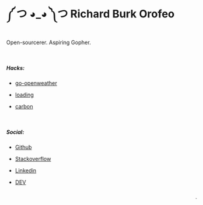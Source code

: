 # ༼ つ ◕_◕ ༽つ Richard Burk Orofeo


Open-sourcerer. Aspiring Gopher.

<br/>

##### Hacks:
- [go-openweather](https://github.com/rbo13/go-openweather)

- [loading](https://github.com/rbo13/loading)

- [carbon](https://github.com/BottleneckStudio/carbon)


<br/>

##### Social:
 - [Github](https://github.com/rbo13)

 - [Stackoverflow](https://stackoverflow.com/users/5342427/whaangbuu)

 - [Linkedin](https://www.linkedin.com/in/rborofeo/)

 - [DEV](https://dev.to/rbo13)


<br/>

<marquee> 
  `PS: this site is created using markdown, how cool is that?`
</marquee>


